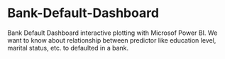 # Bank-Default-Dashboard
Bank Default Dashboard interactive plotting with Microsof Power BI. We want to know about relationship 
between predictor like education level, marital status, etc. to defaulted in a bank.


